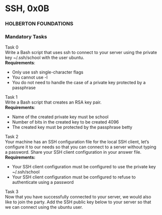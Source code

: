 # SSH, 0x0B
### HOLBERTON FOUNDATIONS

### Mandatory Tasks
Task 0  
Write a Bash script that uses ssh to connect to your server using the private key ~/.ssh/school with the user ubuntu.  
**Requirements**:  
- Only use ssh single-character flags  
- You cannot use -l  
- You do not need to handle the case of a private key protected by a passphrase

Task 1  
Write a Bash script that creates an RSA key pair.  
**Requirements**:  
- Name of the created private key must be school  
- Number of bits in the created key to be created 4096  
- The created key must be protected by the passphrase betty  

Task 2  
Your machine has an SSH configuration file for the local SSH client, let’s configure it to our needs so that you can connect to a server without typing a password. Share your SSH client configuration in your answer file.  
**Requirements:**  
- Your SSH client configuration must be configured to use the private key ~/.ssh/school  
- Your SSH client configuration must be configured to refuse to authenticate using a password

Task 3  
Now that you have successfully connected to your server, we would also like to join the party. Add the SSH public key below to your server so that we can connect using the ubuntu user.
